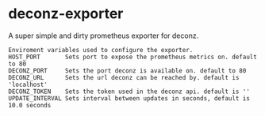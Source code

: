 # deconz-exporter

A super simple and dirty prometheus exporter for deconz.

```
Enviroment variables used to configure the exporter.
HOST_PORT       Sets port to expose the prometheus metrics on. default to 80  
DECONZ_PORT     Sets the port deconz is available on. default to 80  
DECONZ_URL      Sets the url deconz can be reached by. default is 'localhost'
DECONZ_TOKEN    Sets the token used in the deconz api. default is ''
UPDATE_INTERVAL Sets interval between updates in seconds, default is 10.0 seconds
```
